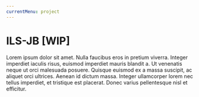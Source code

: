 ```yaml
---
currentMenu: project
---
```


# ILS-JB [WIP]

Lorem ipsum dolor sit amet. Nulla faucibus eros in pretium viverra. Integer imperdiet iaculis risus, euismod imperdiet mauris blandit a.
Ut venenatis neque ut orci malesuada posuere. Quisque euismod ex a massa suscipit, ac aliquet orci ultrices.
Aenean id dictum massa. Integer ullamcorper lorem nec tellus imperdiet, et tristique est placerat.
Donec varius pellentesque nisl et efficitur.